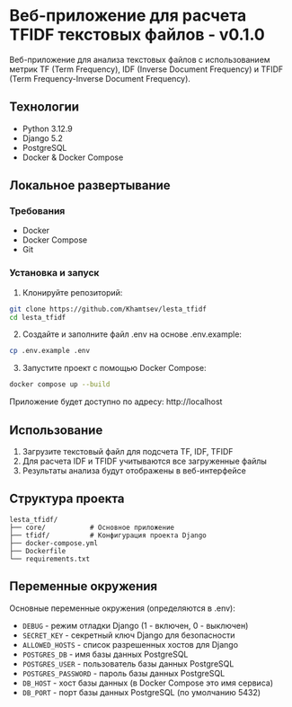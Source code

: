# Веб-приложение для расчета TFIDF текстовых файлов - v0.1.0

Веб-приложение для анализа текстовых файлов с использованием метрик TF (Term Frequency), IDF (Inverse Document Frequency) и TFIDF (Term Frequency-Inverse Document Frequency).

## Технологии

- Python 3.12.9
- Django 5.2
- PostgreSQL
- Docker & Docker Compose

## Локальное развертывание

### Требования

- Docker
- Docker Compose
- Git

### Установка и запуск

1. Клонируйте репозиторий:
```bash
git clone https://github.com/Khamtsev/lesta_tfidf
cd lesta_tfidf
```

2. Создайте и заполните файл .env на основе .env.example:
```bash
cp .env.example .env
```

3. Запустите проект с помощью Docker Compose:
```bash
docker compose up --build
```

Приложение будет доступно по адресу:
http://localhost

## Использование

1. Загрузите текстовый файл для подсчета TF, IDF, TFIDF
2. Для расчета IDF и TFIDF учитываются все загруженные файлы
3. Результаты анализа будут отображены в веб-интерфейсе

## Структура проекта

```
lesta_tfidf/
├── core/           # Основное приложение
├── tfidf/          # Конфигурация проекта Django
├── docker-compose.yml
├── Dockerfile
└── requirements.txt
```

## Переменные окружения

Основные переменные окружения (определяются в .env):
- `DEBUG` - режим отладки Django (1 - включен, 0 - выключен)
- `SECRET_KEY` - секретный ключ Django для безопасности
- `ALLOWED_HOSTS` - список разрешенных хостов для Django
- `POSTGRES_DB` - имя базы данных PostgreSQL
- `POSTGRES_USER` - пользователь базы данных PostgreSQL
- `POSTGRES_PASSWORD` - пароль базы данных PostgreSQL
- `DB_HOST` - хост базы данных (в Docker Compose это имя сервиса)
- `DB_PORT` - порт базы данных PostgreSQL (по умолчанию 5432)
